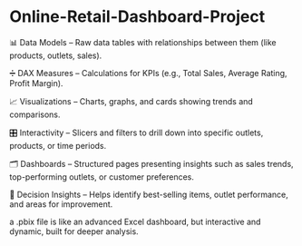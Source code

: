 # Online-Retail-Dashboard-Project
📊 Data Models – Raw data tables with relationships between them (like products, outlets, sales).

➗ DAX Measures – Calculations for KPIs (e.g., Total Sales, Average Rating, Profit Margin).

📈 Visualizations – Charts, graphs, and cards showing trends and comparisons.

🎛️ Interactivity – Slicers and filters to drill down into specific outlets, products, or time periods.

🗂️ Dashboards – Structured pages presenting insights such as sales trends, top-performing outlets, or customer preferences.

📌 Decision Insights – Helps identify best-selling items, outlet performance, and areas for improvement.

a .pbix file is like an advanced Excel dashboard, but interactive and dynamic, built for deeper analysis.
